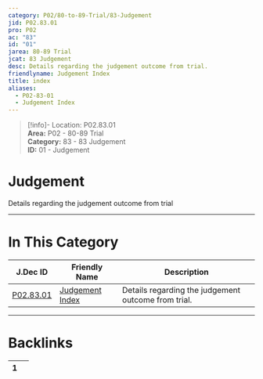 ```yaml
---  
category: P02/80-to-89-Trial/83-Judgement  
jid: P02.83.01  
pro: P02  
ac: "83"  
id: "01"  
jarea: 80-89 Trial  
jcat: 83 Judgement  
desc: Details regarding the judgement outcome from trial.  
friendlyname: Judgement Index  
title: index  
aliases:  
  - P02-83-01  
  - Judgement Index  
---  
```

>[!info]- Location: P02.83.01  
>**Area:** P02 - 80-89 Trial  
>**Category:** 83 - 83 Judgement  
>**ID:** 01 - Judgement  
  
# Judgement  
  
Details regarding the judgement outcome from trial  
   
  
  
---  
# In This Category  
  
| J.Dec ID                                                                           | Friendly Name                                                                            | Description                                         |  
| ---------------------------------------------------------------------------------- | ---------------------------------------------------------------------------------------- | --------------------------------------------------- |  
| [P02.83.01](index.md) | [Judgement Index](index.md) | Details regarding the judgement outcome from trial. |  
  
  
---  
# Backlinks  
<div><table class="dataview table-view-table"><thead class="table-view-thead"><tr class="table-view-tr-header"><th class="table-view-th"><span></span><span class="dataview small-text">1</span></th><th class="table-view-th"><span></span></th></tr></thead><tbody class="table-view-tbody"></tbody></table></div>